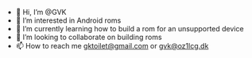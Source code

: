 - 👋 Hi, I’m @GVK
- 👀 I’m interested in Android roms
- 🌱 I’m currently learning how to build a rom for an unsupported device
- 💞️ I’m looking to collaborate on building roms
- 📫 How to reach me gktoilet@gmail.com or gvk@oz1lcg.dk

<!---
GVKAWESOME/GVKAWESOME is a ✨ special ✨ repository because its `README.md` (this file) appears on your GitHub profile.
You can click the Preview link to take a look at your changes.
--->
